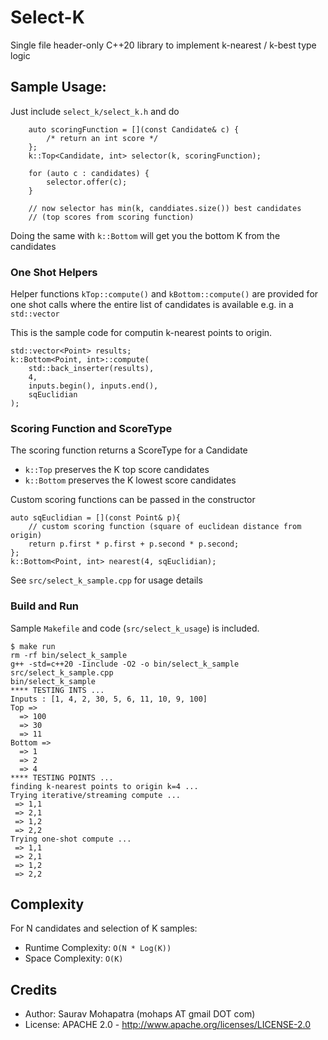 # Select-K
Single file header-only C++20 library to implement k-nearest / k-best type logic

## Sample Usage:
Just include  ```select_k/select_k.h```
and do
```
    auto scoringFunction = [](const Candidate& c) { 
        /* return an int score */ 
    };
    k::Top<Candidate, int> selector(k, scoringFunction);
    
    for (auto c : candidates) {
        selector.offer(c);
    }
    
    // now selector has min(k, canddiates.size()) best candidates 
    // (top scores from scoring function)
```

Doing the same with ```k::Bottom``` will get you the bottom K from the candidates

### One Shot Helpers
Helper functions ```kTop::compute()``` and ```kBottom::compute()``` are provided for one shot calls where the entire list of 
candidates is available e.g. in a ```std::vector```

This is the sample code for computin k-nearest points to origin.

```
std::vector<Point> results;
k::Bottom<Point, int>::compute(
    std::back_inserter(results), 
    4, 
    inputs.begin(), inputs.end(),
    sqEuclidian
);
```

### Scoring Function and ScoreType

The scoring function returns a ScoreType for a Candidate
* ```k::Top``` preserves the K top score candidates
* ```k::Bottom``` preserves the K lowest score candidates

Custom scoring functions can be passed in the constructor
```
auto sqEuclidian = [](const Point& p){
    // custom scoring function (square of euclidean distance from origin)
    return p.first * p.first + p.second * p.second;
};
k::Bottom<Point, int> nearest(4, sqEuclidian);
````

See ```src/select_k_sample.cpp``` for usage details

### Build and Run
Sample ```Makefile``` and code (```src/select_k_usage```) is included.

```
$ make run
rm -rf bin/select_k_sample
g++ -std=c++20 -Iinclude -O2 -o bin/select_k_sample src/select_k_sample.cpp
bin/select_k_sample
**** TESTING INTS ... 
Inputs : [1, 4, 2, 30, 5, 6, 11, 10, 9, 100]
Top =>
  => 100
  => 30
  => 11
Bottom =>
  => 1
  => 2
  => 4
**** TESTING POINTS ...
finding k-nearest points to origin k=4 ...
Trying iterative/streaming compute ...
 => 1,1
 => 2,1
 => 1,2
 => 2,2
Trying one-shot compute ...
 => 1,1
 => 2,1
 => 1,2
 => 2,2
```



## Complexity 

For N candidates and selection of K samples:
* Runtime Complexity: ```O(N * Log(K))```
* Space Complexity: ```O(K)```



## Credits
* Author: Saurav Mohapatra (mohaps AT gmail DOT com)
* License: APACHE 2.0 - http://www.apache.org/licenses/LICENSE-2.0
 
